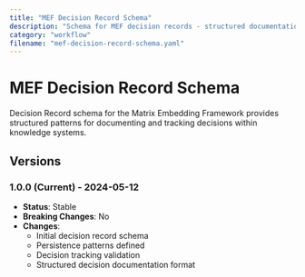 ```yaml
---
title: "MEF Decision Record Schema"
description: "Schema for MEF decision records - structured documentation of decisions within the Matrix Embedding Framework"
category: "workflow"
filename: "mef-decision-record-schema.yaml"
---
```


# MEF Decision Record Schema

Decision Record schema for the Matrix Embedding Framework provides structured patterns for documenting and tracking decisions within knowledge systems.

## Versions

### 1.0.0 (Current) - 2024-05-12
- **Status**: Stable
- **Breaking Changes**: No
- **Changes**:
  - Initial decision record schema
  - Persistence patterns defined
  - Decision tracking validation
  - Structured decision documentation format